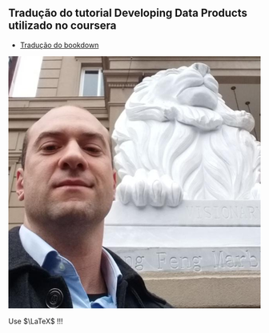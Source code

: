 ## Tradução do tutorial Developing Data Products utilizado no coursera

- [Tradução do bookdown](https://seankross.com/developing-data-products/)

![](me.jpg)

Use $\LaTeX$ !!!
